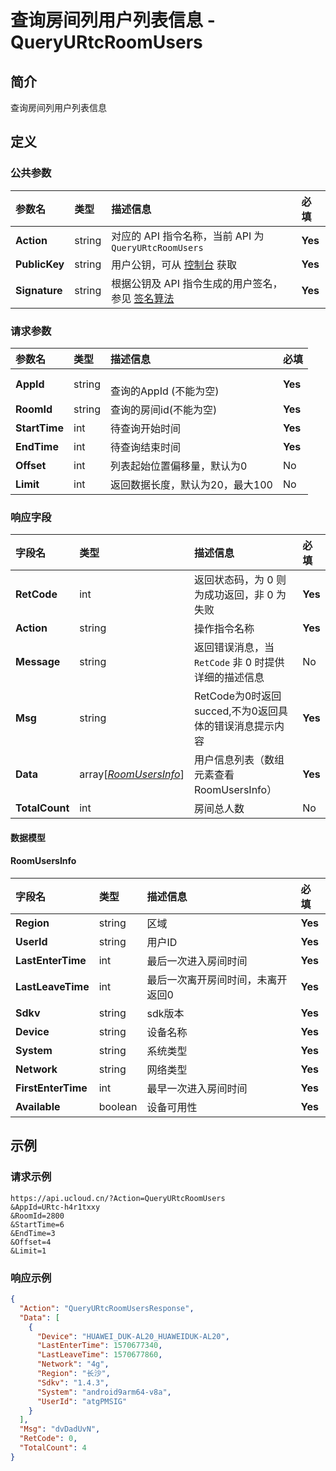 # 查询房间列用户列表信息 - QueryURtcRoomUsers

## 简介

查询房间列用户列表信息









## 定义

### 公共参数

| 参数名 | 类型 | 描述信息 | 必填 |
|:---|:---|:---|:---|
| **Action**     | string  | 对应的 API 指令名称，当前 API 为 `QueryURtcRoomUsers`                        | **Yes** |
| **PublicKey**  | string  | 用户公钥，可从 [控制台](https://console.ucloud.cn/uapi/apikey) 获取                                             | **Yes** |
| **Signature**  | string  | 根据公钥及 API 指令生成的用户签名，参见 [签名算法](api/summary/signature.md)  | **Yes** |

### 请求参数

| 参数名 | 类型 | 描述信息 | 必填 |
|:---|:---|:---|:---|
| **AppId** | string | 	<br />查询的AppId (不能为空) |**Yes**|
| **RoomId** | string | 查询的房间id(不能为空) |**Yes**|
| **StartTime** | int | 待查询开始时间 |**Yes**|
| **EndTime** | int | 待查询结束时间 |**Yes**|
| **Offset** | int | 列表起始位置偏移量，默认为0<br /> |No|
| **Limit** | int | 返回数据长度，默认为20，最大100<br /> |No|

### 响应字段

| 字段名 | 类型 | 描述信息 | 必填 |
|:---|:---|:---|:---|
| **RetCode** | int | 返回状态码，为 0 则为成功返回，非 0 为失败 |**Yes**|
| **Action** | string | 操作指令名称 |**Yes**|
| **Message** | string | 返回错误消息，当 `RetCode` 非 0 时提供详细的描述信息 |No|
| **Msg** | string | RetCode为0时返回succed,不为0返回具体的错误消息提示内容 |**Yes**|
| **Data** | array[[*RoomUsersInfo*](#RoomUsersInfo)] | 用户信息列表（数组元素查看RoomUsersInfo） |**Yes**|
| **TotalCount** | int | 房间总人数 |No|

#### 数据模型


#### RoomUsersInfo

| 字段名 | 类型 | 描述信息 | 必填 |
|:---|:---|:---|:---|
| **Region** | string | 区域 |**Yes**|
| **UserId** | string | 用户ID |**Yes**|
| **LastEnterTime** | int | 最后一次进入房间时间 |**Yes**|
| **LastLeaveTime** | int | 最后一次离开房间时间，未离开返回0 |**Yes**|
| **Sdkv** | string | sdk版本 |**Yes**|
| **Device** | string | 设备名称 |**Yes**|
| **System** | string | 系统类型 |**Yes**|
| **Network** | string | 网络类型 |**Yes**|
| **FirstEnterTime** | int | 最早一次进入房间时间 |**Yes**|
| **Available** | boolean | 设备可用性 |**Yes**|

## 示例

### 请求示例
    
```
https://api.ucloud.cn/?Action=QueryURtcRoomUsers
&AppId=URtc-h4r1txxy
&RoomId=2800
&StartTime=6
&EndTime=3
&Offset=4
&Limit=1
```

### 响应示例
    
```json
{
  "Action": "QueryURtcRoomUsersResponse",
  "Data": [
    {
      "Device": "HUAWEI_DUK-AL20_HUAWEIDUK-AL20",
      "LastEnterTime": 1570677340,
      "LastLeaveTime": 1570677860,
      "Network": "4g",
      "Region": "长沙",
      "Sdkv": "1.4.3",
      "System": "android9arm64-v8a",
      "UserId": "atgPMSIG"
    }
  ],
  "Msg": "dvDadUvN",
  "RetCode": 0,
  "TotalCount": 4
}
```





